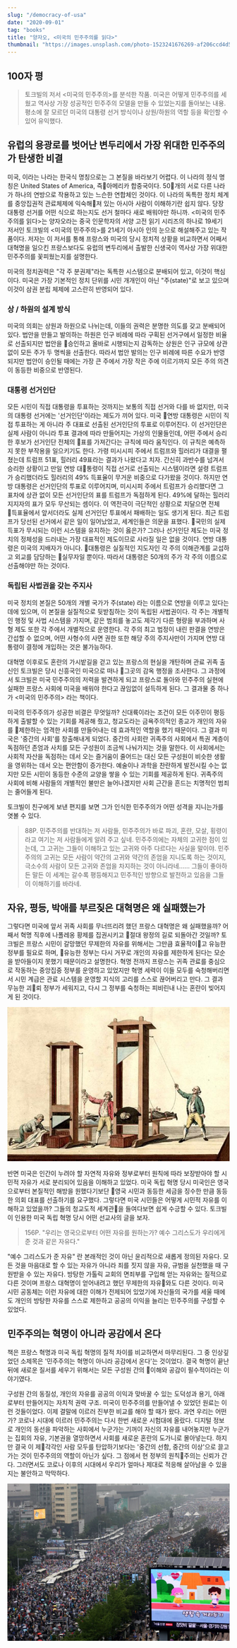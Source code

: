 ```yaml
---
slug: "/democracy-of-usa"
date: "2020-09-01"
tag: "books"
title: "양자오, <미국의 민주주의를 읽다>"
thumbnail: "https://images.unsplash.com/photo-1523241676269-af206ccd4d58"
---
```


## 100자 평

> 토크빌의 저서 <미국의 민주주의>를 분석한 작품. 미국은 어떻게 민주주의를 세웠고 역사상 가장 성공적인 민주주의 모델을 만들 수 있었는지를 돌아보는 내용. 평소에 잘 모르던 미국의 대통령 선거 방식이나 상원/하원의 역할 등을 확인할 수 있어 유익했다.

## 유럽의 용광로를 벗어난 변두리에서 가장 위대한 민주주의가 탄생한 비결

미국, 이라는 나라는 한국식 명칭으로는 그 본질을 바라보기 어렵다. 이 나라의 정식 명칭은 United States of America, 즉아메리카 합중국이다. 50개의 서로 다른 나라가 하나의 연방으로 작용하고 있는 느슨한 연합체인 것이다. 이 나라의 독특한 정치 체계를 중앙집권적 관료체제에 익숙해져 있는 아시아 사람이 이해하기란 쉽지 않다. 당장 대통령 선거를 어떤 식으로 하는지도 선거 철마다 새로 배워야만 하니까. <미국의 민주주의를 읽다>는 양자오라는 중국 인문학자의 서양 고전 읽기 시리즈의 하나로 19세기 저서인 토크빌의 <미국의 민주주의>를 21세기 아시아 인의 눈으로 해설해주고 있는 작품이다. 저자는 이 저서를 통해 프랑스와 미국의 당시 정치적 상황을 비교하면서 어째서 대혁명을 일으킨 프랑스보다도 유럽의 변두리에서 출발한 신생국이 역사상 가장 위대한 민주주의를 꽃피웠는지를 설명한다.

미국의 정치권력은 "각 주 분권제"라는 독특한 시스템으로 분배되어 있고, 이것이 핵심이다. 미국은 가장 기본적인 정치 단위를 시민 개개인이 아닌 "주(state)"로 보고 있으며 이것이 삼권 분립 체제에 고스란히 반영되어 있다.

### 상 / 하원의 설계 방식

미국의 의회는 상원과 하원으로 나뉘는데, 이들의 권력은 분명한 의도를 갖고 분배되어 있다. 법안을 만들고 발의하는 하원은 인구 비례에 따라 구획된 선거구에서 일정한 비율로 선출되지만 법안을 승인하고 올바로 시행되는지 감독하는 상원은 인구 규모에 상관 없이 모든 주가 두 명씩을 선출한다. 따라서 법안 발의는 인구 비례에 따른 수요가 반영되지만 법안이 승인될 때에는 가장 큰 주에서 가장 작은 주에 이르기까지 모든 주의 의견이 동등한 비중으로 반영된다.

### 대통령 선거인단

모든 시민이 직접 대통령을 투표하는 것까지는 보통의 직접 선거와 다를 바 없지만, 미국의 대통령 선거에는 '선거인단'이라는 제도가 끼어 있다. 미국 연방 대통령은 시민이 직접 투표하는 게 아니라 주 대표로 선출된 선거인단의 투표로 이루어진다. 이 선거인단은 실제 사람이 아니라 투표 결과에 따라 만들어지는 가상의 인물들인데, 어떤 주에서 승리한 후보가 선거인단 전체의 표를 가져간다는 규칙에 따라 움직인다. 이 규칙은 예측하지 못한 부작용을 일으키기도 한다. 가령 미시시피 주에서 트럼프와 힐러리가 대결을 펼쳤는데 트럼프 51표, 힐러리 49표라는 결과가 나왔다고 치자. 간신히 과반수를 넘겨서 승리한 상황이고 만일 연방 대통령이 직접 선거로 선출되는 시스템이라면 설령 트럼프가 승리했더라도 힐러리의 49% 득표율이 무거운 비중으로 다가왔을 것이다. 하지만 연방 대통령은 선거인단의 투표로 이루어지며, 미시시피 주에서 트럼프가 승리했다면 그 표차에 상관 없이 모든 선거인단의 표를 트럼프가 독점하게 된다. 49%에 달하는 힐러리 지지자의 표가 모두 무산되는 셈이다. 이 역전극이 극단적인 상황으로 치달으면 전체 득표율에서 앞서더라도 실제 선거인단 투표에서 패배하는 일도 생기게 된다. 최근 트럼프가 당선된 선거에서 같은 일이 일어났었고, 세계인들은 의문을 표했다. 국민의 실제 득표가 무시되는 이런 시스템을 유지하는 것이 옳은가? 그러나 선거인단 제도는 미국 정치의 정체성을 드러내는 가장 대표적인 제도이므로 사라질 일은 없을 것이다. 연방 대통령은 미국의 지배자가 아니다. 대통령은 실질적인 지도자인 각 주의 이해관계를 교섭하고 외교를 담당하는 실무자일 뿐이다. 따라서 대통령은 50개의 주가 각 주의 이름으로 선출해야만 하는 것이다.

### 독립된 사법권을 갖는 주지사

미국 정치의 본질은 50개의 개별 국가가 주(state) 라는 이름으로 연방을 이루고 있다는 데에 있으며, 이 본질을 실질적으로 뒷받침하는 것이 독립된 사법권이다. 각 주는 개별적인 행정 및 사법 시스템을 가지며, 같은 범죄를 놓고도 제각기 다른 형량을 부과하며 사형 제도 또한 각 주에서 개별적으로 운영한다. 각 주의 최고 법정이 내린 판결을 연방은 간섭할 수 없으며, 어떤 사형수의 사면 권한 또한 해당 주의 주지사만이 가지며 연방 대통령이 결정에 개입하는 것은 불가능하다.

대혁명 이후로도 혼란의 가시밭길을 걷고 있는 프랑스의 현실을 개탄하며 관료 귀족 출신인 토크빌은 당시 신흥국인 미국으로 떠나 그곳의 감옥 행정을 조사한다. 그 과정에서 토크빌은 미국 민주주의의 저력을 발견하게 되고 프랑스로 돌아와 민주주의 실현에 실패한 프랑스 사회에 미국을 배워야 한다고 끊임없이 설득하게 된다. 그 결과물 중 하나가 <미국의 민주주의> 라는 책이다.

미국의 민주주의가 성공한 비결은 무엇일까?  신대륙이라는 조건이 모든 이주민이 평등하게 출발할 수 있는 기회를 제공해 줬고, 청교도라는 금욕주의적인 종교가 개인의 자유를 제한하는 엄격한 사회를 만들어내는 데 효과적인 역할을 했기 때문이다. 그 결과 미국은 '중간의 사회'를 창출해내게 되었다. 중간의 사회란 귀족주의 사회에서 특권 계층이 독점하던 존엄과 사치를 모든 구성원이 조금씩 나눠가지는 것을 말한다. 이 사회에서는 사회적 자산을 독점하는 데서 오는 즐거움이 줄어드는 대신 모든 구성원이 비슷한 생활을 영위하는 데서 오는 편안함이 증가한다. 예술이나 과학을 찬란하게 발전시킬 수는 없지만 모든 시민이 동등한 수준의 교양을 쌓을 수 있는 기회를 제공하게 된다. 귀족주의 사회에 비해 사람들의 개별적인 불만은 늘어나겠지만 사회 근간을 흔드는 치명적인 범죄는 줄어들게 된다.

토크빌이 친구에게 보낸 편지를 보면 그가 인식한 민주주의가 어떤 성격을 지니는가를 엿볼 수 있다.

> 88P. 민주주의를 반대하는 저 사람들, 민주주의가 바로 파괴, 혼란, 모살, 횡령이라고 여기는 저 사람들에게 알려 주고 싶네. 민주주의에는 자체의 고귀한 점이 있는데, 그 고귀는 그들이 이해하고 있는 고귀와 아주 다르다는 사실을 말이야. 민주주의의 고귀는 모든 사람이 약간의 고귀와 약간의 존엄을 지니도록 하는 것이지, 극소수의 사람이 모든 고귀와 존엄을 차지하는 것이 아니라네...... 그들이 좋아하든 말든 이 세계는 갈수록 평등해지고 민주적인 방향으로 발전하고 있음을 그들이 이해하기를 바라네.

## 자유, 평등, 박애를 부르짖은 대혁명은 왜 실패했는가

그렇다면 미국에 앞서 귀족 사회를 무너뜨리려 했던 프랑스 대혁명은 왜 실패했을까? 어째서 혁명 직후에 나폴레옹 황제를 집권시키고 절대 왕정의 길로 되돌아간 것일까? 토크빌은 프랑스 시민이 갈망했던 무제한의 자유를 위해서는 그만큼 효율적이고 유능한 정부를 필요로 하며, 유능한 정부는 다시 거꾸로 개인의 자유를 제한하게 된다는 모순을 받아들이지 못했기 때문이라고 설명한다. 혁명 전까지 프랑스는 귀족 관료를 중심으로 작동하는 중앙집중 정부를 운영하고 있었지만 혁명 세력이 이들 모두를 숙청해버리면서 시민 계급은 관료 시스템을 운영할 지식의 고리를 스스로 끊어버리고 만다. 그 결과 무능한 괴뢰 정부가 세워지고, 다시 그 정부를 숙청하는 피비린내 나는 혼란이 빚어지게 된 것이다.

![democracy_01](./images/democracy_01.jpg)

반면 미국은 인간이 누려야 할 자연적 자유와 정부로부터 원칙에 따라 보장받아야 할 시민적 자유가 서로 분리되어 있음을 이해하고 있었다. 미국 독립 혁명 당시 미국인은 영국으로부터 본질적인 해방을 원했다기보단 영국 시민과 동등한 세금을 징수한 만큼 동등한 의회 대표를 선출하기를 요구했다. 그렇다면 미국 시민들은 어떻게 시민적 자유를 이해하고 있었을까? 그들의 청교도적 세계관을 들여다보면 쉽게 수긍할 수 있다. 토크빌이 인용한 미국 독립 혁명 당시 어떤 선교사의 글을 보자.

> 156P. "우리는 영국으로부터 어떤 자유를 원하는가? 예수 그리스도가 우리에게 준 것과 같은 자유다."

"예수 그리스도가 준 자유" 란 본래적인 것이 아닌 윤리적으로 새롭게 정의된 자유다. 모든 것을 마음대로 할 수 있는 자유가 아니라 죄를 짓지 않을 자유, 규범을 실천했을 때 구원받을 수 있는 자유다. 방탕한 가톨릭 교회의 면죄부를 구입해 얻는 자유와는 질적으로 다른 것이며 프랑스 대혁명이 얻어내려고 했던 무제한의 자유와도 다른 것이다. 미국 시민 공동체는 이런 자유에 대한 이해가 전제되어 있었기에 자신들의 국가를 세울 때에도 개인의 방탕한 자유를 스스로  제한하고 공공의 이익을 늘리는 민주주의를 구성할 수 있었다.

## 민주주의는 혁명이 아니라 공감에서 온다

책은 프랑스 혁명과 미국 독립 혁명의 질적 차이를 비교하면서 마무리된다. 그 중 인상깊었던 소제목은 '민주주의는 혁명이 아니라 공감에서 온다'는 것이었다. 결국 혁명이 끝난 뒤에 새로운 질서를 세우기 위해서는 모든 구성원 간의 이해와 공감이 필수적이라는 이야기였다.

구성원 간의 동질성, 개인의 자유를 공공의 이익과 맞바꿀 수 있는 도덕성과 용기, 아래로부터 만들어지는 자치적 권력 구조. 미국이 민주주의를 만들어낼 수 있었던 원료는 이런 것들이었다. 이제 결말에 이르러 진부한 비교를 해야 할 때가 왔다. 과연 우리는 어떤가? 코로나 시대에 이르러 민주주의는 다시 한번 새로운 시험대에 올랐다. 디지털 정보로 개인의 동선을 파악하는 사회에서 누군가는 기꺼이 자신의 자유를 내어놓지만 누군가는 집회의 자유, 기본권을 열망하면서 사회를 새로운 혼란의 도가니로 몰아넣는다. 하지만 결국 이 제각각인 사람 모두를 탄압하기보다는 '중간의 선함, 중간의 이상'으로 끌고 가는 것이 민주주의의 역할이 아닌가 싶다. 그 점에서 현 정부의 원칙주의는 신뢰가 간다. 그러면서도 코로나 이후의 시대에서 우리가 얼마나 제대로 적응해 살아남을 수 있을지는 불안하고 막막하다.

![democracy_02](./images/democracy_02.jpg)
